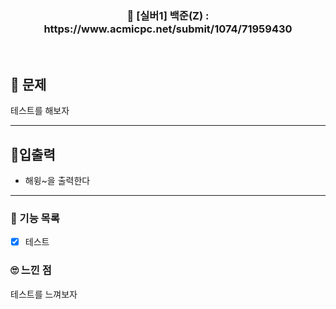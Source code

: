 <h3 align="center"> 
    📢  [실버1] 백준(Z) : https://www.acmicpc.net/submit/1074/71959430
</h3>

<br>

## 🚀 문제

테스트를 해보자

---

## 🚦입출력

- 해윙~을 출력한다

---

### 📜 기능 목록

- [x] 테스트

### 🙄 느낀 점

테스트를 느껴보자
